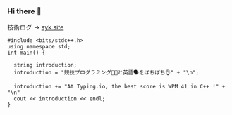 ### Hi there 👋 

技術ログ -> [syk site](https://syksite.gatsbyjs.io/)


```
#include <bits/stdc++.h>
using namespace std;
int main() {
  
  string introduction;
  introduction = "競技プログラミング👩‍💻と英語🗣をぼちぼち👌" + "\n";
  
  introduction += "At Typing.io, the best score is WPM 41 in C++ !" + "\n"
  cout << introduction << endl;
}
```
